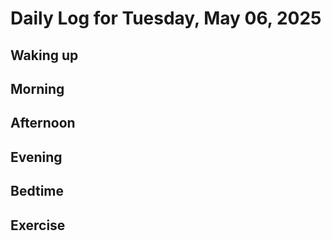 # Daily Log for Tuesday, May 06, 2025

## Waking up

## Morning

## Afternoon

## Evening

## Bedtime

## Exercise
